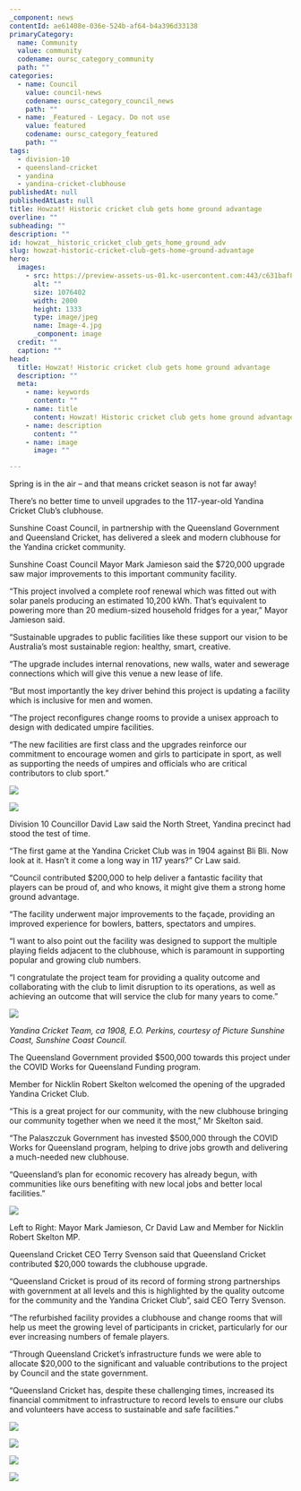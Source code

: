 ```yaml
---
_component: news
contentId: ae61408e-036e-524b-af64-b4a396d33138
primaryCategory:
  name: Community
  value: community
  codename: oursc_category_community
  path: ""
categories:
  - name: Council
    value: council-news
    codename: oursc_category_council_news
    path: ""
  - name: _Featured - Legacy. Do not use
    value: featured
    codename: oursc_category_featured
    path: ""
tags:
  - division-10
  - queensland-cricket
  - yandina
  - yandina-cricket-clubhouse
publishedAt: null
publishedAtLast: null
title: Howzat! Historic cricket club gets home ground advantage
overline: ""
subheading: ""
description: ""
id: howzat__historic_cricket_club_gets_home_ground_adv
slug: howzat-historic-cricket-club-gets-home-ground-advantage
hero:
  images:
    - src: https://preview-assets-us-01.kc-usercontent.com:443/c631baf8-1b46-001f-580c-d0001b68b4a8/dd809527-1679-409a-bfda-0b0024710771/Image-4.jpg
      alt: ""
      size: 1076402
      width: 2000
      height: 1333
      type: image/jpeg
      name: Image-4.jpg
      _component: image
  credit: ""
  caption: ""
head:
  title: Howzat! Historic cricket club gets home ground advantage
  description: ""
  meta:
    - name: keywords
      content: ""
    - name: title
      content: Howzat! Historic cricket club gets home ground advantage
    - name: description
      content: ""
    - name: image
      image: ""

---
```

Spring is in the air – and that means cricket season is not far away!

There’s no better time to unveil upgrades to the 117-year-old Yandina Cricket Club’s clubhouse.

Sunshine Coast Council, in partnership with the Queensland Government and Queensland Cricket, has delivered a sleek and modern clubhouse for the Yandina cricket community.

Sunshine Coast Council Mayor Mark Jamieson said the $720,000 upgrade saw major improvements to this important community facility.

“This project involved a complete roof renewal which was fitted out with solar panels producing an estimated 10,200 kWh. That’s equivalent to powering more than 20 medium-sized household fridges for a year,” Mayor Jamieson said.

“Sustainable upgrades to public facilities like these support our vision to be Australia’s most sustainable region: healthy, smart, creative.

“The upgrade includes internal renovations, new walls, water and sewerage connections which will give this venue a new lease of life.

“But most importantly the key driver behind this project is updating a facility which is inclusive for men and women.

“The project reconfigures change rooms to provide a unisex approach to design with dedicated umpire facilities. 

“The new facilities are first class and the upgrades reinforce our commitment to encourage women and girls to participate in sport, as well as supporting the needs of umpires and officials who are critical contributors to club sport.”

![](https://preview-assets-us-01.kc-usercontent.com:443/c631baf8-1b46-001f-580c-d0001b68b4a8/597ed91b-fd95-40be-a393-4e63e7eb60c4/IMG_3299-scaled.jpg)

![](https://preview-assets-us-01.kc-usercontent.com:443/c631baf8-1b46-001f-580c-d0001b68b4a8/3881959d-60de-4344-8689-17257ff741ab/IMG_9057-1-scaled.jpg)

Division 10 Councillor David Law said the North Street, Yandina precinct had stood the test of time.

“The first game at the Yandina Cricket Club was in 1904 against Bli Bli. Now look at it. Hasn’t it come a long way in 117 years?” Cr Law said.

“Council contributed $200,000 to help deliver a fantastic facility that players can be proud of, and who knows, it might give them a strong home ground advantage. 

“The facility underwent major improvements to the façade, providing an improved experience for bowlers, batters, spectators and umpires.

“I want to also point out the facility was designed to support the multiple playing fields adjacent to the clubhouse, which is paramount in supporting popular and growing club numbers. 

“I congratulate the project team for providing a quality outcome and collaborating with the club to limit disruption to its operations, as well as achieving an outcome that will service the club for many years to come.”

![](https://preview-assets-us-01.kc-usercontent.com:443/c631baf8-1b46-001f-580c-d0001b68b4a8/386acb4b-7359-455b-8f7f-449772d1b27f/Image-1_courtesy-of-Picture-Sunshine-Coast-Copy-1024x773.jpg)

*Yandina Cricket Team, ca 1908, E.O. Perkins, courtesy of Picture Sunshine Coast, Sunshine Coast Council.*

The Queensland Government provided $500,000 towards this project under the COVID Works for Queensland Funding program.

Member for Nicklin Robert Skelton welcomed the opening of the upgraded Yandina Cricket Club.

“This is a great project for our community, with the new clubhouse bringing our community together when we need it the most,” Mr Skelton said.

“The Palaszczuk Government has invested $500,000 through the COVID Works for Queensland program, helping to drive jobs growth and delivering a much-needed new clubhouse.

“Queensland’s plan for economic recovery has already begun, with communities like ours benefiting with new local jobs and better local facilities.”

![](https://preview-assets-us-01.kc-usercontent.com:443/c631baf8-1b46-001f-580c-d0001b68b4a8/06a13a9a-58a1-4198-bcb4-d378e8777e37/IMG_9085-1024x683.jpg)

Left to Right: Mayor Mark Jamieson, Cr David Law and Member for Nicklin Robert Skelton MP.

Queensland Cricket CEO Terry Svenson said that Queensland Cricket contributed $20,000 towards the clubhouse upgrade.

“Queensland Cricket is proud of its record of forming strong partnerships with government at all levels and this is highlighted by the quality outcome for the community and the Yandina Cricket Club”, said CEO Terry Svenson.

“The refurbished facility provides a clubhouse and change rooms that will help us meet the growing level of participants in cricket, particularly for our ever increasing numbers of female players.

“Through Queensland Cricket’s infrastructure funds we were able to allocate $20,000 to the significant and valuable contributions to the project by Council and the state government. 

“Queensland Cricket has, despite these challenging times, increased its financial commitment to infrastructure to record levels to ensure our clubs and volunteers have access to sustainable and safe facilities.”

![](https://preview-assets-us-01.kc-usercontent.com:443/c631baf8-1b46-001f-580c-d0001b68b4a8/54521361-43bc-4b9c-8dcf-51b62cd3ba6c/IMG_9046-scaled.jpg)

![](https://preview-assets-us-01.kc-usercontent.com:443/c631baf8-1b46-001f-580c-d0001b68b4a8/82f01b54-8e86-4371-b84a-c472983401ba/IMG_9043-scaled.jpg)

![](https://preview-assets-us-01.kc-usercontent.com:443/c631baf8-1b46-001f-580c-d0001b68b4a8/9648bebb-e025-482d-a602-18e023db3c1f/IMG_9096-scaled.jpg)

![](https://preview-assets-us-01.kc-usercontent.com:443/c631baf8-1b46-001f-580c-d0001b68b4a8/107547ec-94e6-44d6-88c1-48bbe803036b/IMG_9055-scaled.jpg)
